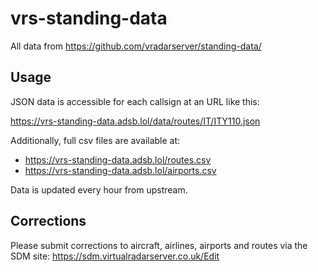 # vrs-standing-data

All data from <https://github.com/vradarserver/standing-data/>

## Usage

JSON data is accessible for each callsign at an URL like this:

<https://vrs-standing-data.adsb.lol/data/routes/IT/ITY110.json>

Additionally, full csv files are available at:

- <https://vrs-standing-data.adsb.lol/routes.csv>
- <https://vrs-standing-data.adsb.lol/airports.csv>

Data is updated every hour from upstream.

## Corrections

Please submit corrections to aircraft, airlines, airports and routes via the SDM site: https://sdm.virtualradarserver.co.uk/Edit
